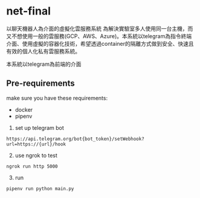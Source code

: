 # net-final
以聊天機器人為介面的虛擬化雲服務系統
為解決實驗室多人使用同一台主機，而又不想使用一般的雲服務(GCP、AWS、Azure)。本系統以telegram為指令終端介面、使用虛擬的容器化技術，希望透過container的隔離方式做到安全、快速且有效的個人化私有雲服務系統。

本系統以telegram為前端的介面
## Pre-requirements
make sure you have these requirements:
* docker
* pipenv
 
1. set up telegram bot
```
https://api.telegram.org/bot{bot_token}/setWebhook?url=https://{url}/hook
```
2. use ngrok to test
```
ngrok run http 5000
```
3. run
```
pipenv run python main.py
```
